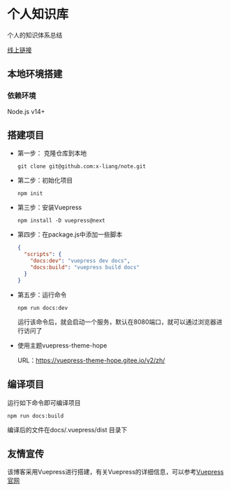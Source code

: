 # 个人知识库

个人的知识体系总结

[线上链接](https://x-liang.github.io/)



## 本地环境搭建

### 依赖环境

Node.js v14+

## 搭建项目

- 第一步： 克隆仓库到本地

  ```shell
  git clone git@github.com:x-liang/note.git
  ```

- 第二步：初始化项目

  ```shell
  npm init
  ```

- 第三步：安装Vuepress

  ```shell
  npm install -D vuepress@next
  ```

- 第四步：在package.js中添加一些脚本

  ```json
  {
    "scripts": {
      "docs:dev": "vuepress dev docs",
      "docs:build": "vuepress build docs"
    }
  }
  ```

- 第五步：运行命令

  ```shell
  npm run docs:dev
  ```

  运行该命令后，就会启动一个服务，默认在8080端口，就可以通过浏览器进行访问了
  
- 使用主题vuepress-theme-hope

  URL：https://vuepress-theme-hope.gitee.io/v2/zh/

## 编译项目

运行如下命令即可编译项目

```shell
npm run docs:build
```

编译后的文件在docs/.vuepress/dist 目录下

## 友情宣传

该博客采用Vuepress进行搭建，有关Vuepress的详细信息，可以参考[Vuepress官网](https://v2.vuepress.vuejs.org/zh/)
